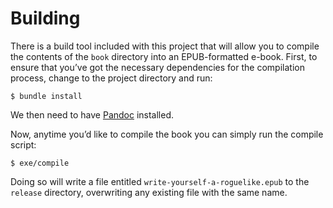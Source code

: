 # Building

There is a build tool included with this project that will allow you to compile the contents of the `book` directory into an EPUB-formatted e-book. First, to ensure that you’ve got the necessary dependencies for the compilation process, change to the project directory and run:

    $ bundle install

We then need to have [Pandoc](http://pandoc.org/installing.html) installed.

Now, anytime you’d like to compile the book you can simply run the compile script:

    $ exe/compile

Doing so will write a file entitled `write-yourself-a-roguelike.epub` to the `release` directory, overwriting any existing file with the same name.
